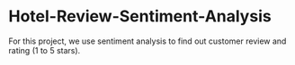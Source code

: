 # Hotel-Review-Sentiment-Analysis
For this project, we use sentiment analysis to find out customer review and rating (1 to 5 stars).
